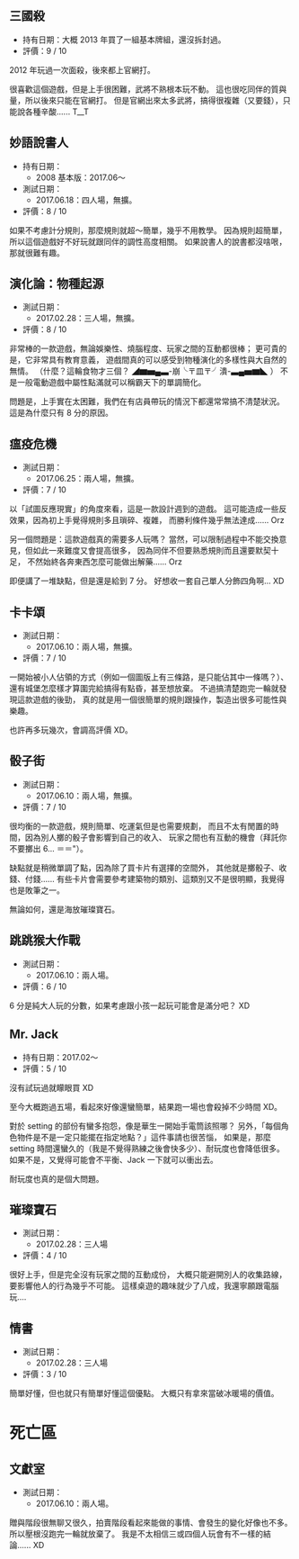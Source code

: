三國殺
------

* 持有日期：大概 2013 年買了一組基本牌組，還沒拆封過。
* 評價：9 / 10

2012 年玩過一次面殺，後來都上官網打。

很喜歡這個遊戲，但是上手很困難，武將不熟根本玩不動。
這也很吃同伴的質與量，所以後來只能在官網打。
但是官網出來太多武將，搞得很複雜（又要錢），只能說各種辛酸...... T__T


妙語說書人
----------

* 持有日期：
	* 2008 基本版：2017.06～
* 測試日期：
	* 2017.06.18：四人場，無擴。
* 評價：8 / 10

如果不考慮計分規則，那麼規則就超～簡單，幾乎不用教學。
因為規則超簡單，所以這個遊戲好不好玩就跟同伴的調性高度相關。
如果說書人的說書都沒啥哏，那就很難有趣。


演化論：物種起源
----------------

* 測試日期：
	* 2017.02.28：三人場，無擴。
* 評價：8 / 10

非常棒的一款遊戲，無論娛樂性、燒腦程度、玩家之間的互動都很棒；
更可貴的是，它非常具有教育意義，
遊戲間真的可以感受到物種演化的多樣性與大自然的無情。
（什麼？這輪食物才三個？ ◢▆▅▄▃-崩╰〒皿〒╯潰-▃▄▅▆◣ ）
不是一般電動遊戲中屬性點滿就可以稱霸天下的單調簡化。

問題是，上手實在太困難，我們在有店員帶玩的情況下都還常常搞不清楚狀況。
這是為什麼只有 8 分的原因。


瘟疫危機
--------

* 測試日期：
	* 2017.06.25：兩人場，無擴。
* 評價：7 / 10

以「試圖反應現實」的角度來看，這是一款設計週到的遊戲。
這可能造成一些反效果，因為初上手覺得規則多且瑣碎、複雜，
而勝利條件幾乎無法達成...... Orz

另一個問題是：這款遊戲真的需要多人玩嗎？
當然，可以限制過程中不能交換意見，但如此一來難度又會提高很多，
因為同伴不但要熟悉規則而且還要默契十足，
不然始終各奔東西怎麼可能做出解藥...... Orz

即便講了一堆缺點，但是還是給到 7 分。
好想收一套自己單人分飾四角啊... XD


卡卡頌
------

* 測試日期：
	* 2017.06.10：兩人場，無擴。
* 評價：7 / 10

一開始被小人佔領的方式（例如一個圖版上有三條路，是只能佔其中一條嗎？）、
還有城堡怎麼樣才算圍完給搞得有點昏，甚至想放棄。
不過搞清楚跑完一輪就發現這款遊戲的後勁，
真的就是用一個很簡單的規則跟操作，製造出很多可能性與樂趣。

也許再多玩幾次，會調高評價 XD。


骰子街
------

* 測試日期：
	* 2017.06.10：兩人場，無擴。
* 評價：7 / 10

很均衡的一款遊戲，規則簡單、吃運氣但是也需要規劃，
而且不太有閒置的時間，因為別人擲的骰子會影響到自己的收入、
玩家之間也有互動的機會（拜託你不要擲出 6... ＝＝"）。

缺點就是稍微單調了點，因為除了買卡片有選擇的空間外，
其他就是擲骰子、收錢、付錢...... 
有些卡片會需要參考建築物的類別、這類別又不是很明顯，我覺得也是敗筆之一。

無論如何，還是海放璀璨寶石。


跳跳猴大作戰
------------

* 測試日期：
	* 2017.06.10：兩人場。
* 評價：6 / 10

6 分是純大人玩的分數，如果考慮跟小孩一起玩可能會是滿分吧？ XD


Mr. Jack
---------

* 持有日期：2017.02～
* 評價：5 / 10

沒有試玩過就矇眼買 XD

至今大概跑過五場，看起來好像還蠻簡單，結果跑一場也會殺掉不少時間 XD。

對於 setting 的部份有蠻多抱怨，像是華生一開始手電筒該照哪？
另外，「每個角色物件是不是一定只能擺在指定地點？」這件事請也很苦惱，
如果是，那麼 setting 時間還蠻久的（我是不覺得熟練之後會快多少）、耐玩度也會降低很多。
如果不是，又覺得可能會不平衡、Jack 一下就可以衝出去。

耐玩度也真的是個大問題。


璀璨寶石
--------

* 測試日期：
	* 2017.02.28：三人場
* 評價：4 / 10

很好上手，但是完全沒有玩家之間的互動成份，
大概只能避開別人的收集路線，要影響他人的行為幾乎不可能。
這樣桌遊的趣味就少了八成，我還寧願跟電腦玩....


情書
----

* 測試日期：
	* 2017.02.28：三人場
* 評價：3 / 10

簡單好懂，但也就只有簡單好懂這個優點。
大概只有拿來當破冰暖場的價值。


死亡區
======

文獻室
------

* 測試日期：
	* 2017.06.10：兩人場。

贈與階段很無聊又很久，拍賣階段看起來能做的事情、會發生的變化好像也不多。
所以壓根沒跑完一輪就放棄了。
我是不太相信三或四個人玩會有不一樣的結論...... XD
